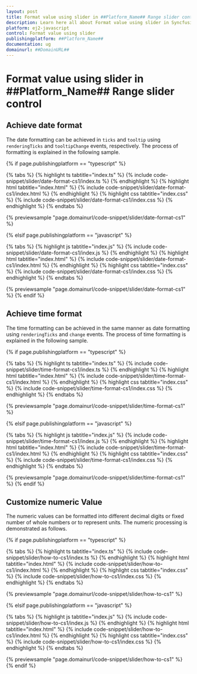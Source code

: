 ```yaml
---
layout: post
title: Format value using slider in ##Platform_Name## Range slider control | Syncfusion
description: Learn here all about Format value using slider in Syncfusion ##Platform_Name## Range slider control of Syncfusion Essential JS 2 and more.
platform: ej2-javascript
control: Format value using slider 
publishingplatform: ##Platform_Name##
documentation: ug
domainurl: ##DomainURL##
---
```


# Format value using slider in ##Platform_Name## Range slider control

## Achieve date format

The date formatting can be achieved in `ticks` and `tooltip` using `renderingTicks` and `tooltipChange` events, respectively. The process of formatting is explained in the following sample.

{% if page.publishingplatform == "typescript" %}

 {% tabs %}
{% highlight ts tabtitle="index.ts" %}
{% include code-snippet/slider/date-format-cs1/index.ts %}
{% endhighlight %}
{% highlight html tabtitle="index.html" %}
{% include code-snippet/slider/date-format-cs1/index.html %}
{% endhighlight %}
{% highlight css tabtitle="index.css" %}
{% include code-snippet/slider/date-format-cs1/index.css %}
{% endhighlight %}
{% endtabs %}
        
{% previewsample "page.domainurl/code-snippet/slider/date-format-cs1" %}

{% elsif page.publishingplatform == "javascript" %}

{% tabs %}
{% highlight js tabtitle="index.js" %}
{% include code-snippet/slider/date-format-cs1/index.js %}
{% endhighlight %}
{% highlight html tabtitle="index.html" %}
{% include code-snippet/slider/date-format-cs1/index.html %}
{% endhighlight %}
{% highlight css tabtitle="index.css" %}
{% include code-snippet/slider/date-format-cs1/index.css %}
{% endhighlight %}
{% endtabs %}

{% previewsample "page.domainurl/code-snippet/slider/date-format-cs1" %}
{% endif %}

## Achieve time format

The time formatting can be achieved in the same manner as date formatting using `renderingTicks` and `change` events. The process of time formatting is explained in the following sample.

{% if page.publishingplatform == "typescript" %}

 {% tabs %}
{% highlight ts tabtitle="index.ts" %}
{% include code-snippet/slider/time-format-cs1/index.ts %}
{% endhighlight %}
{% highlight html tabtitle="index.html" %}
{% include code-snippet/slider/time-format-cs1/index.html %}
{% endhighlight %}
{% highlight css tabtitle="index.css" %}
{% include code-snippet/slider/time-format-cs1/index.css %}
{% endhighlight %}
{% endtabs %}
        
{% previewsample "page.domainurl/code-snippet/slider/time-format-cs1" %}

{% elsif page.publishingplatform == "javascript" %}

{% tabs %}
{% highlight js tabtitle="index.js" %}
{% include code-snippet/slider/time-format-cs1/index.js %}
{% endhighlight %}
{% highlight html tabtitle="index.html" %}
{% include code-snippet/slider/time-format-cs1/index.html %}
{% endhighlight %}
{% highlight css tabtitle="index.css" %}
{% include code-snippet/slider/time-format-cs1/index.css %}
{% endhighlight %}
{% endtabs %}

{% previewsample "page.domainurl/code-snippet/slider/time-format-cs1" %}
{% endif %}

## Customize numeric Value

The numeric values can be formatted into different decimal digits or fixed number of whole numbers or to represent units. The numeric processing is demonstrated as follows.

{% if page.publishingplatform == "typescript" %}

 {% tabs %}
{% highlight ts tabtitle="index.ts" %}
{% include code-snippet/slider/how-to-cs1/index.ts %}
{% endhighlight %}
{% highlight html tabtitle="index.html" %}
{% include code-snippet/slider/how-to-cs1/index.html %}
{% endhighlight %}
{% highlight css tabtitle="index.css" %}
{% include code-snippet/slider/how-to-cs1/index.css %}
{% endhighlight %}
{% endtabs %}
        
{% previewsample "page.domainurl/code-snippet/slider/how-to-cs1" %}

{% elsif page.publishingplatform == "javascript" %}

{% tabs %}
{% highlight js tabtitle="index.js" %}
{% include code-snippet/slider/how-to-cs1/index.js %}
{% endhighlight %}
{% highlight html tabtitle="index.html" %}
{% include code-snippet/slider/how-to-cs1/index.html %}
{% endhighlight %}
{% highlight css tabtitle="index.css" %}
{% include code-snippet/slider/how-to-cs1/index.css %}
{% endhighlight %}
{% endtabs %}

{% previewsample "page.domainurl/code-snippet/slider/how-to-cs1" %}
{% endif %}